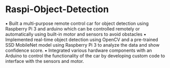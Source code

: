 # Raspi-Object-Detection
▪ Built a multi-purpose remote control car for object detection using Raspberry Pi 3 and arduino which can be
controlled remotely or automatically using built-in motor and sensors to avoid obstacles
▪ Implemented real-time object detection using OpenCV and a pre-trained SSD MobileNet model using Raspberry
Pi 3 to analyze the data and show confidence score.
▪ Integrated various hardware components with an Arduino to control the functionality of the car by developing
custom code to interface with the sensors and motor.
